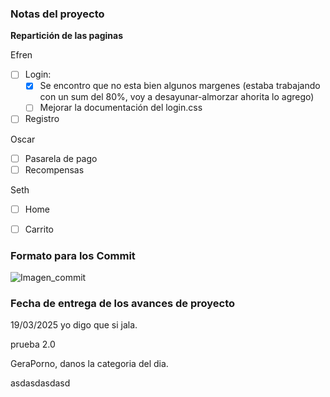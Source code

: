 ### Notas del proyecto

**Repartición de las paginas**

Efren
- [ ] Login: 
    - [x] Se encontro que no esta bien algunos margenes (estaba trabajando con un sum del 80%, voy a desayunar-almorzar ahorita lo agrego)
    - [ ] Mejorar la documentación del login.css
- [ ] Registro

Oscar
- [ ] Pasarela de pago
- [ ] Recompensas

Seth
- [ ] Home 
- [ ] Carrito


### Formato para los Commit
![Imagen_commit](assets/img/md/formato_pull.jpg)


### Fecha de entrega de los avances de proyecto
19/03/2025 yo digo que si jala.

prueba 2.0

GeraPorno, danos la categoria del dia.



asdasdasdasd